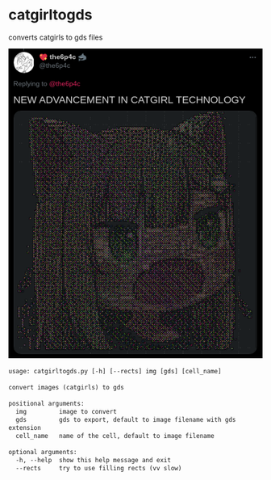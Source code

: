 catgirltogds
============
converts catgirls to gds files

![](_tweet.png)

```
usage: catgirltogds.py [-h] [--rects] img [gds] [cell_name]

convert images (catgirls) to gds

positional arguments:
  img         image to convert
  gds         gds to export, default to image filename with gds extension
  cell_name   name of the cell, default to image filename

optional arguments:
  -h, --help  show this help message and exit
  --rects     try to use filling rects (vv slow)
```
